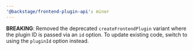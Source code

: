 ```yaml
---
'@backstage/frontend-plugin-api': minor
---
```


**BREAKING**: Removed the deprecated `createFrontendPlugin` variant where the plugin ID is passed via an `id` option. To update existing code, switch to using the `pluginId` option instead.

